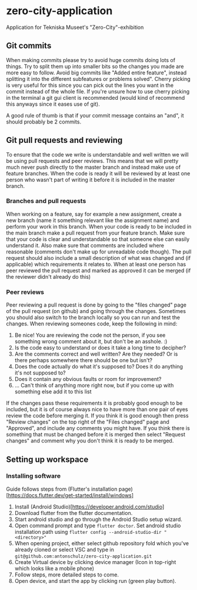 # zero-city-application
Application for Tekniska Museet's "Zero-City"-exhibition

## Git commits
When making commits please try to avoid huge commits doing lots of things. Try to split them up into
smaller bits so the changes you made are more easy to follow. Avoid big commits like "Added entire 
feature", instead splitting it into the different subfeatures or problems solved". Cherry picking
is very useful for this since you can pick out the lines you want in the commit instead of the whole
file. If you're unsure how to use cherry picking in the terminal a git gui client is recommended 
(would kind of recommend this anyways since it eases use of git). 

A good rule of thumb is that if 
your commit message contains an "and", it should probably be 2 commits.

## Git pull requests and reviewing
To ensure that the code we write is understandable and well written we will be using pull requests 
and peer reviews. This means that we will pretty much never push directly to the master branch and
instead make use of feature branches. When the code is ready it will be reviewed by at least one
person who wasn't part of writing it before it is included in the master branch.

### Branches and pull requests
When working on a feature, say for example a new assignment, create a new branch (name it something 
relevant like the assignment name) and perform your work in this branch. When your code is ready to 
be included in the main branch make a pull request from your feature branch. Make sure that your
code is clear and understandable so that someone else can easily understand it. Also make sure that
comments are included where reasonable (comments don't make up for unreadable code though). The pull
request should also include a small description of what was changed and (if applicable) which
requirements it relates to. When at least one person has peer reviewed the pull request and marked 
as approved it can be merged (if the reviewer didn't already do this)

### Peer reviews
Peer reviewing a pull request is done by going to the "files changed" page of the pull request (on 
github) and going through the changes. Sometimes you should also switch to the branch locally so you
can run and test the changes. When reviewing someones code, keep the following in mind:

1. Be nice! You are reviewing the code not the person, if you see something wrong comment about it, but don't be an asshole. :)
2. Is the code easy to understand or does it take a long time to decipher?
3. Are the comments correct and well written? Are they needed? Or is there perhaps somewhere there should be one but isn't?
4. Does the code actually do what it's supposed to? Does it do anything it's not supposed to?
5. Does it contain any obvious faults or room for improvement?
6. ... Can't think of anything more right now, but if you come up with something else add it to this list

If the changes pass these requirements it is probably good enough to be included, but it is of 
course always nice to have more than one pair of eyes review the code before merging it. If you
think it is good enough then press "Review changes" on the top right of the "Files changed" page and
"Approved", and include any comments you might have. If you think there is something that must be
changed before it is merged then select "Request changes" and comment why you don't think it is 
ready to be merged.

## Setting up workspace
### Installing software
Guide follows steps from (Flutter's installation page)[https://docs.flutter.dev/get-started/install/windows]

1. Install (Android Studio)[https://developer.android.com/studio]
2. Download flutter from the flutter documentation.
3. Start android studio and go through the Android Studio setup wizard.
4. Open command prompt and type `flutter doctor`. Set android studio installation path using `flutter config --android-studio-dir "<directory>"`
5. When opening project, either select github repository fold which you've already cloned or select VSC and type in `git@github.com:antonschulz/zero-city-application.git`
6. Create Virtual device by clicking device manager (Icon in top-right which looks like a mobile phone)
7. Follow steps, more detailed steps to come.
8. Open device, and start the app by clicking run (green play button).